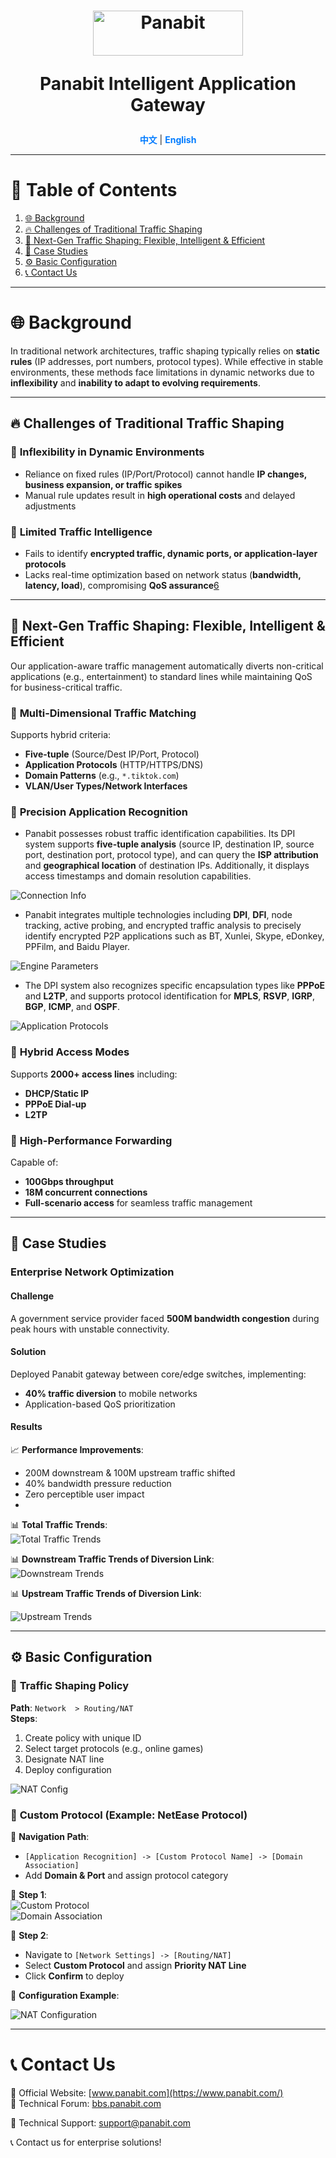 <a name="readme-top"></a>

<h1 align="center">
  <img src="assets/Panabit.png" alt="Panabit" width="240" height="72">
  

  Panabit Intelligent Application Gateway
</h1>


<p align="center">
  <a href="README_CN.md" style="color: #007bff; text-decoration: none; font-weight: bold;">中文</a> | <span style="color: #007bff; font-weight: bold;">English</span>
</p>

---

# 📌 Table of Contents
1. [🌐 Background](#background)
2. [🔥 Challenges of Traditional Traffic Shaping](#challenges)
3. [🚀 Next-Gen Traffic Shaping: Flexible, Intelligent & Efficient](#next-gen-shaping)
4. [📌 Case Studies](#case-studies)
5. [⚙️ Basic Configuration](#configuration)
6. [📞 Contact Us](#contact)

---

# 🌐 **Background**  
<a id="background"></a>
In traditional network architectures, traffic shaping typically relies on **static rules** (IP addresses, port numbers, protocol types). While effective in stable environments, these methods face limitations in dynamic networks due to **inflexibility** and **inability to adapt to evolving requirements**.

---

## 🔥 **Challenges of Traditional Traffic Shaping**  
<a id="challenges"></a>

### 🔹 **Inflexibility in Dynamic Environments**  
- Reliance on fixed rules (IP/Port/Protocol) cannot handle **IP changes, business expansion, or traffic spikes**  
- Manual rule updates result in **high operational costs** and delayed adjustments

### 🔹 **Limited Traffic Intelligence**  
- Fails to identify **encrypted traffic, dynamic ports, or application-layer protocols**  
- Lacks real-time optimization based on network status (**bandwidth, latency, load**), compromising **QoS assurance**[6](@ref)

---

## 🚀 **Next-Gen Traffic Shaping: Flexible, Intelligent & Efficient**  
<a id="next-gen-shaping"></a>
Our application-aware traffic management automatically diverts non-critical applications (e.g., entertainment) to standard lines while maintaining QoS for business-critical traffic.
### 🎯 **Multi-Dimensional Traffic Matching**  
Supports hybrid criteria:
- **Five-tuple** (Source/Dest IP/Port, Protocol)
- **Application Protocols** (HTTP/HTTPS/DNS)
- **Domain Patterns** (e.g., `*.tiktok.com`)
- **VLAN/User Types/Network Interfaces**
  
### 🎯 **Precision Application Recognition**  

- Panabit possesses robust traffic identification capabilities. Its DPI system supports **five-tuple analysis** (source IP, destination IP, source port, destination port, protocol type), and can query the **ISP attribution** and **geographical location** of destination IPs. Additionally, it displays access timestamps and domain resolution capabilities.  

![Connection Info](assets/xxx_EN.png)  

- Panabit integrates multiple technologies including **DPI**, **DFI**, node tracking, active probing, and encrypted traffic analysis to precisely identify encrypted P2P applications such as BT, Xunlei, Skype, eDonkey, PPFilm, and Baidu Player.  

![Engine Parameters](assets/Connect_info_EN.png)  

- The DPI system also recognizes specific encapsulation types like **PPPoE** and **L2TP**, and supports protocol identification for **MPLS**, **RSVP**, **IGRP**, **BGP**, **ICMP**, and **OSPF**.  

![Application Protocols](assets/Application_Protocols_EN.png)  

### 🎯 **Hybrid Access Modes**  
Supports **2000+ access lines** including:  
- **DHCP/Static IP**  
- **PPPoE Dial-up**  
- **L2TP**

### 🎯 **High-Performance Forwarding**  
Capable of:  
- **100Gbps throughput**  
- **18M concurrent connections**  
- **Full-scenario access** for seamless traffic management
---

## 📌 **Case Studies**  
<a id="case-studies"></a>

### **Enterprise Network Optimization**  
#### **Challenge**  
A government service provider faced **500M bandwidth congestion** during peak hours with unstable connectivity.

#### **Solution**  
Deployed Panabit gateway between core/edge switches, implementing:  
- **40% traffic diversion** to mobile networks  
- Application-based QoS prioritization

#### **Results**  
📈 **Performance Improvements**:  
- 200M downstream & 100M upstream traffic shifted  
- 40% bandwidth pressure reduction  
- Zero perceptible user impact
- 
📊 **Total Traffic Trends**:  
![Total Traffic Trends](assets/total_traffic.png)

📊 **Downstream Traffic Trends of Diversion Link**:  
![Downstream Trends](assets/downstream.png)

📊 **Upstream Traffic Trends of Diversion Link**: 

![Upstream Trends](assets/upstream.png)

---

## ⚙️ **Basic Configuration**  
<a id="configuration"></a>

### 🔹 **Traffic Shaping Policy**  
**Path**: `Network  > Routing/NAT`  
**Steps**:
1. Create policy with unique ID  
2. Select target protocols (e.g., online games)  
3. Designate NAT line  
4. Deploy configuration  

![NAT Config](assets/nat_config_EN.png)

### 🔹 **Custom Protocol (Example: NetEase Protocol)**  
<a id="custom-protocol"></a>

📌 **Navigation Path**:  
- `[Application Recognition] -> [Custom Protocol Name] -> [Domain Association]`  
- Add **Domain & Port** and assign protocol category  

📌 **Step 1**:  
![Custom Protocol](assets/custom_protocol_step1_EN.png)  
![Domain Association](assets/custom_protocol_step2_EN.png)  

📌 **Step 2**:  
- Navigate to `[Network Settings] -> [Routing/NAT]`  
- Select **Custom Protocol** and assign **Priority NAT Line**  
- Click **Confirm** to deploy  

📌 **Configuration Example**:  

![NAT Configuration](assets/custom_protocol_step3_EN.png)  

---

# 📞 **Contact Us**  
<a id="contact"></a>
🔗 Official Website: [www.panabit.com](https://www.panabit.com/)  
🔗 Technical Forum: [bbs.panabit.com](https://bbs.panabit.com/)  

📧 Technical Support: support@panabit.com  

📞 Contact us for enterprise solutions!

